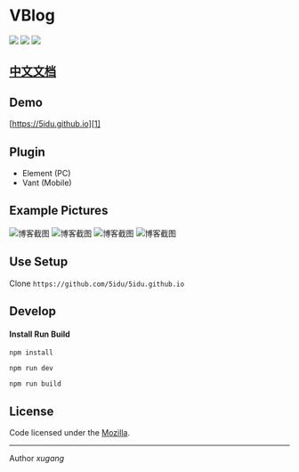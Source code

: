 # VBlog

![](https://img.shields.io/badge/vue-2.5.2-brightgreen.svg)
![](https://img.shields.io/badge/element--ui-2.3.5-brightgreen.svg)
![](https://img.shields.io/badge/vant-1.1.2-brightgreen.svg)

## [中文文档](README.md)

## Demo

[https://5idu.github.io][1]


## Plugin

- Element (PC)
- Vant (Mobile)

## Example Pictures

![博客截图](screenshots/201805152146.png)
![博客截图](screenshots/201805152147.png)
![博客截图](screenshots/201805111431.png)
![博客截图](screenshots/201805111438.png)

## Use Setup

Clone ```https://github.com/5idu/5idu.github.io ```


## Develop

#### Install Run Build

    npm install

    npm run dev

    npm run build


## License

Code licensed under the [Mozilla](LICENSE).

------


Author *xugang*



  [1]: https://5idu.github.io
  [2]: https://github.com/5idu/5idu.github.io
